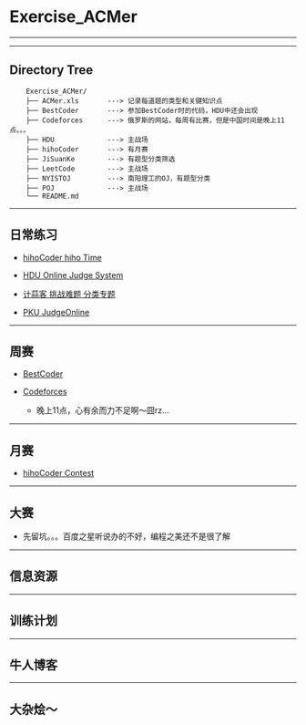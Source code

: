 # Exercise_ACMer

---

---

## Directory Tree

```
    Exercise_ACMer/
    ├── ACMer.xls       ---> 记录每道题的类型和关键知识点
    ├── BestCoder       ---> 参加BestCoder时的代码，HDU中还会出现
    ├── Codeforces      ---> 俄罗斯的网站，每周有比赛，但是中国时间是晚上11点。。。
    ├── HDU             ---> 主战场
    ├── hihoCoder       ---> 有月赛
    ├── JiSuanKe        ---> 有题型分类筛选
    ├── LeetCode        ---> 主战场
    ├── NYISTOJ         ---> 南阳理工的OJ，有题型分类
    ├── POJ             ---> 主战场
    └── README.md
```

---

## 日常练习

- [hihoCoder hiho Time](http://hihocoder.com/hiho)

- [HDU Online Judge System](http://acm.hdu.edu.cn/)

- [计蒜客 挑战难题 分类专题](http://nanti.jisuanke.com/)

- [PKU JudgeOnline](http://poj.org/)

---

## 周赛

- [BestCoder](http://bestcoder.hdu.edu.cn/)

- [Codeforces](http://codeforces.com/)
    - 晚上11点，心有余而力不足啊～囧rz...

---

## 月赛

- [hihoCoder Contest](http://hihocoder.com/contests)

---

## 大赛

- 先留坑。。。百度之星听说办的不好，编程之美还不是很了解

---

## 信息资源


---

## 训练计划


---

## 牛人博客


---

## 大杂烩～